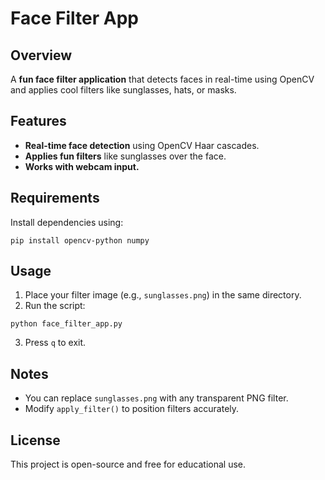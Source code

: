 # Face Filter App

## Overview
A **fun face filter application** that detects faces in real-time using OpenCV and applies cool filters like sunglasses, hats, or masks.

## Features
- **Real-time face detection** using OpenCV Haar cascades.
- **Applies fun filters** like sunglasses over the face.
- **Works with webcam input.**

## Requirements
Install dependencies using:
```
pip install opencv-python numpy
```

## Usage
1. Place your filter image (e.g., `sunglasses.png`) in the same directory.
2. Run the script:
```
python face_filter_app.py
```
3. Press `q` to exit.

## Notes
- You can replace `sunglasses.png` with any transparent PNG filter.
- Modify `apply_filter()` to position filters accurately.

## License
This project is open-source and free for educational use.
